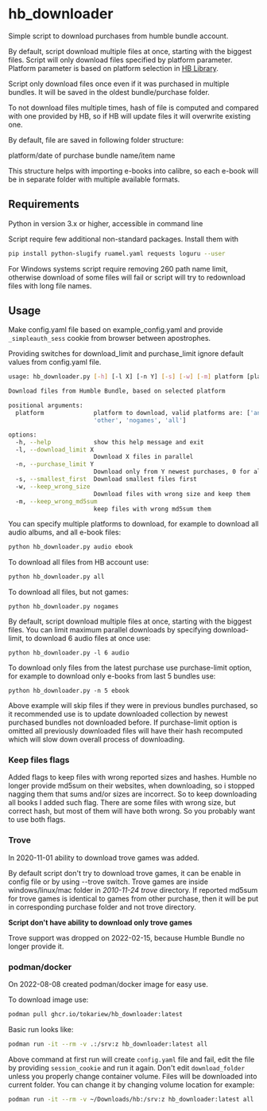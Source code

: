 # hb_downloader

Simple script to download purchases from humble bundle account.

By default, script download multiple files at once, starting with the
biggest files. Script will only download files specified by platform
parameter. Platform parameter is based on platform selection in [HB
Library](https://www.humblebundle.com/home/library).

Script only download files once even if it was purchased in multiple
bundles. It will be saved in the oldest bundle/purchase folder.

To not download files multiple times, hash of file is computed and
compared with one provided by HB, so if HB will update files it will
overwrite existing one.

By default, file are saved in following folder structure:

platform/date of purchase bundle name/item name

This structure helps with importing e-books into calibre, so each e-book
will be in separate folder with multiple available formats.

## Requirements

Python in version 3.x or higher, accessible in command line

Script require few additional non-standard packages. Install them with

``` bash
pip install python-slugify ruamel.yaml requests loguru --user
```

For Windows systems script require removing 260 path name limit,
otherwise download of some files will fail or script will try to
redownload files with long file names.

## Usage

Make config.yaml file based on example_config.yaml and provide
`_simpleauth_sess` cookie from browser between apostrophes.

Providing switches for download_limit and purchase_limit ignore default
values from config.yaml file.

``` bash
usage: hb_downloader.py [-h] [-l X] [-n Y] [-s] [-w] [-m] platform [platform ...]

Download files from Humble Bundle, based on selected platform

positional arguments:
  platform              platform to download, valid platforms are: ['android', 'audio', 'ebook', 'linux', 'mac', 'windows', 'video',
                        'other', 'nogames', 'all']

options:
  -h, --help            show this help message and exit
  -l, --download_limit X
                        Download X files in parallel
  -n, --purchase_limit Y
                        Download only from Y newest purchases, 0 for all --default
  -s, --smallest_first  Download smallest files first
  -w, --keep_wrong_size
                        Download files with wrong size and keep them
  -m, --keep_wrong_md5sum
                        keep files with wrong md5sum them
```

You can specify multiple platforms to download, for example to download
all audio albums, and all e-book files:

``` bash
python hb_downloader.py audio ebook
```

To download all files from HB account use:

``` bash
python hb_downloader.py all
```

To download all files, but not games:

    python hb_downloader.py nogames

By default, script download multiple files at once, starting with the
biggest files. You can limit maximum parallel downloads by specifying
download-limit, to download 6 audio files at once use:

    python hb_downloader.py -l 6 audio

To download only files from the latest purchase use purchase-limit
option, for example to download only e-books from last 5 bundles use:

    python hb_downloader.py -n 5 ebook

Above example will skip files if they were in previous bundles
purchased, so it recommended use is to update downloaded collection by
newest purchased bundles not downloaded before. If purchase-limit option
is omitted all previously downloaded files will have their hash
recomputed which will slow down overall process of downloading.

### Keep files flags

Added flags to keep files with wrong reported sizes and hashes. Humble no longer
provide md5sum on their websites, when downloading, so i stopped nagging them
that sums and/or sizes are incorrect. So to keep downloading all books I added
such flag.
There are some files with wrong size, but correct hash, but most of them will
have both wrong. So you probably want to use both flags.

### Trove

In 2020-11-01 ability to download trove games was added.

By default script don't try to download trove games, it can be enable in
config file or by using --trove switch. Trove games are inside
windows/linux/mac folder in *2010-11-24 trove* directory. If reported
md5sum for trove games is identical to games from other purchase, then
it will be put in corresponding purchase folder and not trove directory.

**Script don't have ability to download only trove games**

Trove support was dropped on 2022-02-15, because Humble Bundle no longer
provide it.

### podman/docker

On 2022-08-08 created podman/docker image for easy use.

To download image use:

``` bash
podman pull ghcr.io/tokariew/hb_downloader:latest
```

Basic run looks like:

``` bash
podman run -it --rm -v .:/srv:z hb_downloader:latest all
```

Above command at first run will create `config.yaml` file and fail, edit
the file by providing `session_cookie` and run it again. Don't edit
`download_folder` unless you properly change container volume. Files
will be downloaded into current folder. You can change it by changing
volume location for example:

``` bash
podman run -it --rm -v ~/Downloads/hb:/srv:z hb_downloader:latest all
```
